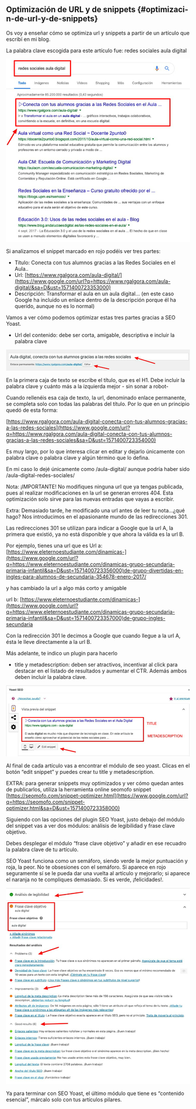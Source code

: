 ## Optimización de URL y de snippets {#optimizaci-n-de-url-y-de-snippets}

Os voy a enseñar cómo se optimiza url y snippets a partir de un artículo que escribí en mi blog.

La palabra clave escogida para este artículo fue: redes sociales aula digital

![](/img/image14.png)

Si analizamos el snippet marcado en rojo podéis ver tres partes:

* Título: Conecta con tus alumnos gracias a las Redes Sociales en el Aula..
* Url: [https://www.rgalgora.com/aula-digital/](https://www.google.com/url?q=https://www.rgalgora.com/aula-digital/&sa=D&ust=1571400723353000)
* Descripción: Transformar el aula en un aula digital… (en este caso Google ha incluido un enlace dentro de la descripción porque él ha querido, aunque no es lo normal)

Vamos a ver cómo podemos optimizar estas tres partes gracias a SEO Yoast.

* Url del contenido: debe ser corta, amigable, descriptiva e incluir la palabra clave

![](/img/image15.png)

En la primera caja de texto se escribe el título, que es el H1\. Debe incluir la palabra clave y cuánto más a la izquierda mejor - sin sonar a robot-

Cuando rellenéis esa caja de texto, la url, denominado enlace permanente, se completa solo con todas las palabras del título. Por lo que en un principio quedó de esta forma:

[https://www.rgalgora.com/aula-digital-conecta-con-tus-alumnos-gracias-a-las-redes-sociales](https://www.google.com/url?q=https://www.rgalgora.com/aula-digital-conecta-con-tus-alumnos-gracias-a-las-redes-sociales&sa=D&ust=1571400723354000)

Es muy largo, por lo que interesa clicar en editar y dejarlo únicamente con palabra clave o palabra clave y algún término que lo defina.

En mi caso lo dejé únicamente como /aula-digital/ aunque podría haber sido /aula-digital-redes-sociales/

Nota: ¡IMPORTANTE! No modifiques ninguna url que ya tengas publicada, pues al realizar modificaciones en la url se generan errores 404\. Esta optimización solo sirve para las nuevas entradas que vayas a escribir.

Extra: Demasiado tarde, he modificado una url antes de leer tu nota…¿qué hago? Nos introducimos en el apasionante mundo de las redirecciones 301\.

Las redirecciones 301 se utilizan para indicar a Google que la url A, la primera que existió, ya no está disponible y que ahora la válida es la url B.

Por ejemplo, tienes una url que es Url a: [https://www.eleternoestudiante.com/dinamicas-](https://www.google.com/url?q=https://www.eleternoestudiante.com/dinamicas-grupo-secundaria-primaria-infantil&sa=D&ust=1571400723356000)de-grupo-divertidas-en-ingles-para-alumnos-de-secundaria-354678-enero-2017/

y has cambiado la url a algo más corto y amigable

url b: [https://www.eleternoestudiante.com/dinamicas-](https://www.google.com/url?q=https://www.eleternoestudiante.com/dinamicas-grupo-secundaria-primaria-infantil&sa=D&ust=1571400723357000)de-grupo-ingles-secundaria

Con la redirección 301 le decimos a Google que cuando llegue a la url A, ésta le lleve directamente a la url B.

Más adelante, te indico un plugin para hacerlo

* title y metadescription: deben ser atractivos, incentivar al click para destacar en el listado de resultados y aumentar el CTR. Además ambos deben incluir la palabra clave.

![](/img/image16.png)

Al final de cada artículo vas a encontrar el módulo de seo yoast. Clicas en el botón “edit snippet” y puedes crear tu title y metadescription.

EXTRA: para generar snippets muy optimizados y ver cómo quedan antes de publicarlos, utiliza la herramienta online seomofo snippet  [https://seomofo.com/snippet-optimizer.html](https://www.google.com/url?q=https://seomofo.com/snippet-optimizer.html&sa=D&ust=1571400723358000)

Siguiendo con las opciones del plugin SEO Yoast, justo debajo del módulo del snippet vas a ver dos módulos: análisis de legibilidad y frase clave objetivo.

Debes desplegar el módulo “frase clave objetivo”  y añadir en ese recuadro la palabra clave de tu artículo.

SEO Yoast funciona como un semáforo, siendo verde la mejor puntuación y roja, la peor. No te obsesiones con el semáforo. Si aparece en rojo seguramente sí se le pueda dar una vuelta al artículo y mejorarlo; si aparece el naranja no te compliques demasiado. Si es verde, ¡felicidades!.

![](/img/image17.png)

Ya para terminar con SEO Yoast, el último módulo que tiene es “contenido esencial”, márcalo solo con tus artículos pilares.